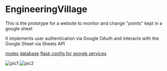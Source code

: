 # EngineeringVillage

This is the prototype for a website to monitor and change "points" kept in a google sheet

It implements user authentication via Google OAuth and interacts with the Google Sheet via Sheets API

[routes](https://github.com/chadali/EngineeringVillage/blob/master/app/views.py)
[database](https://github.com/chadali/EngineeringVillage/blob/master/app/models.py)
[flask config for google services](https://github.com/chadali/EngineeringVillage/blob/master/app/__init__.py)

![pic1](https://i.imgur.com/oLNjmkI.png)
![pic2](https://i.imgur.com/L7Ofbbk.jpg)
